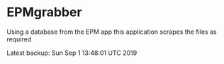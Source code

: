 # EPMgrabber
Using a database from the EPM app this application scrapes the files as required


Latest backup: Sun Sep 1 13:48:01 UTC 2019
